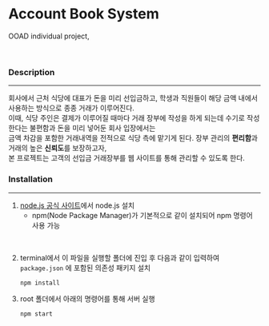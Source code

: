 # Account Book System
OOAD individual project,

<br />

### Description

<hr>
 회사에서 근처 식당에 대표가 돈을 미리 선입금하고, 학생과 직원들이 해당 금액 내에서 사용하는 방식으로 종종 거래가 이루어진다. <br />
 이때, 식당 주인은 결제가 이루어질 때마다 거래 장부에 작성을 하게 되는데 수기로 작성한다는 불편함과 돈을 미리 넣어둔 회사 입장에서는 <br /> 
 금액 차감을 포함한 거래내역을 전적으로 식당 측에 맡기게 된다. 장부 관리의 <b>편리함</b>과 거래의 높은 <b>신뢰도</b>를 보장하고자,<br />
 본 프로젝트는 고객의 선입금 거래장부를 웹 사이트를 통해 관리할 수 있도록 한다.


### Installation
<hr>

1. [node.js 공식 사이트](https://nodejs.org/ko/)에서 node.js 설치
    - npm(Node Package Manager)가 기본적으로 같이 설치되어 npm 명령어 사용 가능
<br />

2. terminal에서 이 파일을 실행할 폴더에 진입 후 다음과 같이 입력하여 <code>package.json</code> 에 포함된 의존성 패키지 설치


    ```
    npm install
    ```
    
3. root 폴더에서 아래의 명령어를 통해 서버 실행
    
    ```
    npm start 
    ```
    
